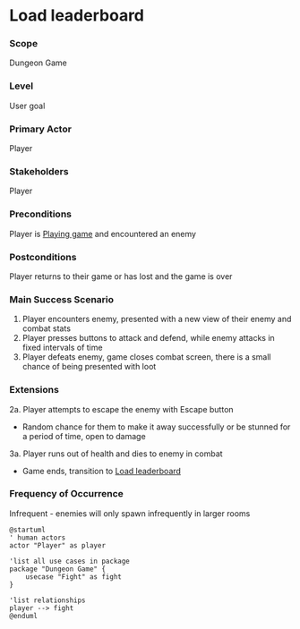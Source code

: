 # Load leaderboard

### Scope

Dungeon Game

### Level

User goal

### Primary Actor

Player

### Stakeholders

Player

### Preconditions

Player is [Playing game](play-game.md) and encountered an enemy

### Postconditions

Player returns to their game or has lost and the game is over

### Main Success Scenario

1. Player encounters enemy, presented with a new view of their enemy and combat stats
2. Player presses buttons to attack and defend, while enemy attacks in fixed intervals of time
3. Player defeats enemy, game closes combat screen, there is a small chance of being presented with loot

### Extensions

2a. Player attempts to escape the enemy with Escape button
- Random chance for them to make it away successfully or be stunned for a period of time, open to damage

3a. Player runs out of health and dies to enemy in combat
- Game ends, transition to [Load leaderboard](load-leaderboard.md)

### Frequency of Occurrence

Infrequent - enemies will only spawn infrequently in larger rooms

```plantuml
@startuml
' human actors
actor "Player" as player

'list all use cases in package
package "Dungeon Game" {
    usecase "Fight" as fight
}

'list relationships
player --> fight
@enduml
```

